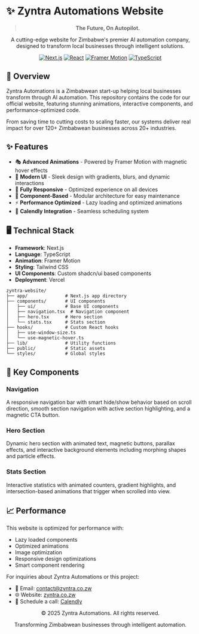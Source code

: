 # ✨ Zyntra Automations Website

<div align="center">

> **The Future, On Autopilot.**

A cutting-edge website for Zimbabwe's premier AI automation company, designed to transform local businesses through intelligent solutions.

[![Next.js](https://img.shields.io/badge/Next.js-13.5+-black?style=for-the-badge&logo=next.js)](https://nextjs.org/)
[![React](https://img.shields.io/badge/React-18.0+-61DAFB?style=for-the-badge&logo=react&logoColor=white)](https://reactjs.org/)
[![Framer Motion](https://img.shields.io/badge/Framer_Motion-purple?style=for-the-badge&logo=framer&logoColor=white)](https://www.framer.com/motion/)
[![TypeScript](https://img.shields.io/badge/TypeScript-4.9+-blue?style=for-the-badge&logo=typescript&logoColor=white)](https://www.typescriptlang.org/)

</div>

## 🚀 Overview

Zyntra Automations is a Zimbabwean start-up helping local businesses transform through AI automation. This repository contains the code for our official website, featuring stunning animations, interactive components, and performance-optimized code.

From saving time to cutting costs to scaling faster, our systems deliver real impact for over 120+ Zimbabwean businesses across 20+ industries.

## ✨ Features

- 🎭 **Advanced Animations** - Powered by Framer Motion with magnetic hover effects
- 🎨 **Modern UI** - Sleek design with gradients, blurs, and dynamic interactions
- 📱 **Fully Responsive** - Optimized experience on all devices
- 🔧 **Component-Based** - Modular architecture for easy maintenance
- ⚡ **Performance Optimized** - Lazy loading and optimized animations
- 📅 **Calendly Integration** - Seamless scheduling system

## 🖥️ Technical Stack

- **Framework**: Next.js
- **Language**: TypeScript
- **Animation**: Framer Motion
- **Styling**: Tailwind CSS
- **UI Components**: Custom shadcn/ui based components
- **Deployment**: Vercel


```
zyntra-website/
├── app/              # Next.js app directory
├── components/       # UI components
│   ├── ui/           # Base UI components
│   ├── navigation.tsx  # Navigation component
│   ├── hero.tsx      # Hero section
│   └── stats.tsx     # Stats section
├── hooks/            # Custom React hooks
│   ├── use-window-size.ts
│   └── use-magnetic-hover.ts
├── lib/              # Utility functions
├── public/           # Static assets
└── styles/           # Global styles
```

## 🧩 Key Components

### Navigation

A responsive navigation bar with smart hide/show behavior based on scroll direction, smooth section navigation with active section highlighting, and a magnetic CTA button.

### Hero Section

Dynamic hero section with animated text, magnetic buttons, parallax effects, and interactive background elements including morphing shapes and particle effects.

### Stats Section

Interactive statistics with animated counters, gradient highlights, and intersection-based animations that trigger when scrolled into view.

## 📈 Performance

This website is optimized for performance with:

- Lazy loaded components
- Optimized animations
- Image optimization
- Responsive design optimizations
- Smart component rendering



For inquiries about Zyntra Automations or this project:

- 📧 Email: [contact@zyntra.co.zw](mailto:contact@zyntra.co.zw)
- 🌐 Website: [zyntra.co.zw](https://zyntra.co.zw)
- 📅 Schedule a call: [Calendly](https://calendly.com/mazvoverelivingstone/30min)


<div align="center">
  <p>© 2025 Zyntra Automations. All rights reserved.</p>
  <p>Transforming Zimbabwean businesses through intelligent automation.</p>
</div>
